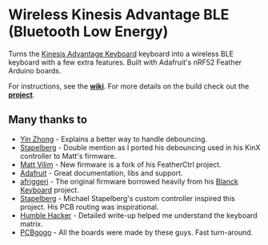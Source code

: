 # Wireless Kinesis Advantage BLE (Bluetooth Low Energy)

Turns the [Kinesis Advantage Keyboard](https://www.kinesis-ergo.com/shop/advantage2/) keyboard into a wireless BLE keyboard with a few extra features. Built with Adafruit's nRF52 Feather Arduino boards.

For instructions, see the **[wiki](https://github.com/sysdevmike/KinesisBLE/wiki)**. For more details on the build check out the **[project](https://hackaday.io/project/161578-wireless-ble-kinesis-advantage-custom-controller)**.


## Many thanks to

- [Yin Zhong](https://summivox.wordpress.com/2016/06/03/keyboard-matrix-scanning-and-debouncing/) - Explains a better way to handle debouncing.
- [Stapelberg](https://michael.stapelberg.ch/posts/2018-04-17-kinx-keyboard-controller/) - Double mention as I ported his debouncing used in his KinX controller to Matt's firmware.
- [Matt Vilim](https://github.com/mattvilim/FeatherCtrl) - New firmware is a fork of his FeatherCtrl project.
- [Adafruit](https://www.adafruit.com/product/3406) - Great documentation, libs and support.
- [afriggeri](https://github.com/afriggeri/kb) - The original firmware borrowed heavily from his [Blanck Keyboard](https://medium.com/@friggeri/the-blanck-keyboard-24afe12e81a) project.
- [Stapelberg](https://michael.stapelberg.de/posts/2013-03-21-kinesis_custom_controller/) - Michael Stapelberg's custom controller inspired this project. His PCB routing was inspirational.
- [Humble Hacker](http://humblehacker.com/blog/20100720/hacking-the-kinesis-contoured-keyboard/) - Detailed write-up helped me understand the keyboard matrix.
- [PCBgogo](http://www.pcbgogo.com) - All the boards were made by these guys. Fast turn-around. 
